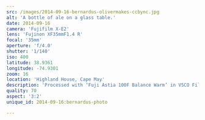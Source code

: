 ```yaml
---
src: /images/2014-09-16-bernardus-olivermakes-ccbync.jpg
alt: 'A bottle of ale on a glass table.'
date: 2014-09-16
camera: 'Fujifilm X-E2'
lens: 'Fujinon XF35mmF1.4 R'
focal: '35mm'
aperture: 'f/4.0'
shutter: '1/140'
iso: 400
latitude: 38.9361
longitude: -74.9301
zoom: 16
location: 'Highland House, Cape May'
description: 'Processed with ‘Fuji Astia 100F Balance Warm’ in VSCO Film'
quality: 70
aspect: '3:2'
unique_id: 2014-09-16:bernardus-photo

---
```


